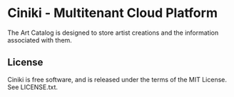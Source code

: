 Ciniki - Multitenant Cloud Platform
===========================================

The Art Catalog is designed to store artist creations and the information associated with them.

License
-------
Ciniki is free software, and is released under the terms of the MIT License. See LICENSE.txt.

